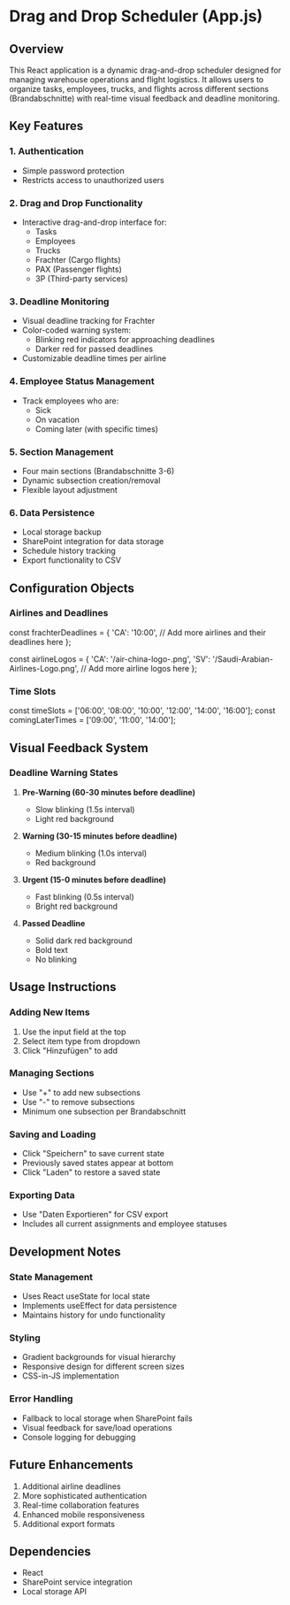 # Drag and Drop Scheduler (App.js)

## Overview
This React application is a dynamic drag-and-drop scheduler designed for managing warehouse operations and flight logistics. It allows users to organize tasks, employees, trucks, and flights across different sections (Brandabschnitte) with real-time visual feedback and deadline monitoring.

## Key Features

### 1. Authentication
- Simple password protection 
- Restricts access to unauthorized users

### 2. Drag and Drop Functionality
- Interactive drag-and-drop interface for:
  - Tasks
  - Employees
  - Trucks
  - Frachter (Cargo flights)
  - PAX (Passenger flights)
  - 3P (Third-party services)

### 3. Deadline Monitoring
- Visual deadline tracking for Frachter
- Color-coded warning system:
  - Blinking red indicators for approaching deadlines
  - Darker red for passed deadlines
- Customizable deadline times per airline

### 4. Employee Status Management
- Track employees who are:
  - Sick
  - On vacation
  - Coming later (with specific times)

### 5. Section Management
- Four main sections (Brandabschnitte 3-6)
- Dynamic subsection creation/removal
- Flexible layout adjustment

### 6. Data Persistence
- Local storage backup
- SharePoint integration for data storage
- Schedule history tracking
- Export functionality to CSV

## Configuration Objects

### Airlines and Deadlines
const frachterDeadlines = {
  'CA': '10:00',
  // Add more airlines and their deadlines here
};

const airlineLogos = {
  'CA': '/air-china-logo-.png',
  'SV': '/Saudi-Arabian-Airlines-Logo.png',
  // Add more airline logos here
};

### Time Slots
const timeSlots = ['06:00', '08:00', '10:00', '12:00', '14:00', '16:00'];
const comingLaterTimes = ['09:00', '11:00', '14:00'];

## Visual Feedback System

### Deadline Warning States
1. **Pre-Warning (60-30 minutes before deadline)**
   - Slow blinking (1.5s interval)
   - Light red background

2. **Warning (30-15 minutes before deadline)**
   - Medium blinking (1.0s interval)
   - Red background

3. **Urgent (15-0 minutes before deadline)**
   - Fast blinking (0.5s interval)
   - Bright red background

4. **Passed Deadline**
   - Solid dark red background
   - Bold text
   - No blinking

## Usage Instructions

### Adding New Items
1. Use the input field at the top
2. Select item type from dropdown
3. Click "Hinzufügen" to add

### Managing Sections
- Use "+" to add new subsections
- Use "-" to remove subsections
- Minimum one subsection per Brandabschnitt

### Saving and Loading
- Click "Speichern" to save current state
- Previously saved states appear at bottom
- Click "Laden" to restore a saved state

### Exporting Data
- Use "Daten Exportieren" for CSV export
- Includes all current assignments and employee statuses

## Development Notes

### State Management
- Uses React useState for local state
- Implements useEffect for data persistence
- Maintains history for undo functionality

### Styling
- Gradient backgrounds for visual hierarchy
- Responsive design for different screen sizes
- CSS-in-JS implementation

### Error Handling
- Fallback to local storage when SharePoint fails
- Visual feedback for save/load operations
- Console logging for debugging

## Future Enhancements
1. Additional airline deadlines
2. More sophisticated authentication
3. Real-time collaboration features
4. Enhanced mobile responsiveness
5. Additional export formats

## Dependencies
- React
- SharePoint service integration
- Local storage API
